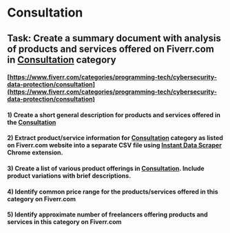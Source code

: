 # Consultation
## Task: Create a summary document with analysis of products and services offered on Fiverr.com in [Consultation](https://www.fiverr.com/categories/programming-tech/cybersecurity-data-protection/consultation) category
#### [https://www.fiverr.com/categories/programming-tech/cybersecurity-data-protection/consultation](https://www.fiverr.com/categories/programming-tech/cybersecurity-data-protection/consultation)
#### 1) Create a short general description for products and services offered in the [Consultation](https://www.fiverr.com/categories/programming-tech/cybersecurity-data-protection/consultation)
#### 2) Extract product/service information for [Consultation](https://www.fiverr.com/categories/programming-tech/cybersecurity-data-protection/consultation) category as listed on Fiverr.com website into a separate CSV file using [Instant Data Scraper](https://chrome.google.com/webstore/detail/instant-data-scraper/ofaokhiedipichpaobibbnahnkdoiiah) Chrome extension.
#### 3) Create a list of various product offerings in [Consultation](https://www.fiverr.com/categories/programming-tech/cybersecurity-data-protection/consultation). Include product variations with brief descriptions.
#### 4) Identify common price range for the products/services offered in this category on Fiverr.com
#### 5) Identify approximate number of freelancers offering products and services in this category on Fiverr.com
